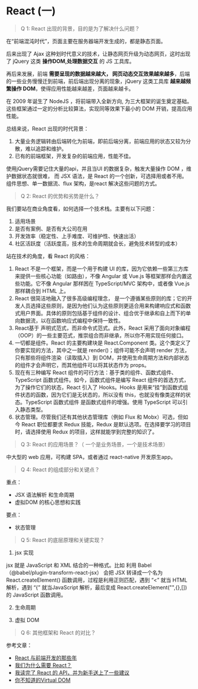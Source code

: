 # React (一)

> Q 1: React 出现的背景，目的是为了解决什么问题？

在“前端混沌时代”，页面主要在服务器端开发生成的，都是静态页面。

后来出现了 Ajax 这种划时代意义的技术，让静态网页升级为动态网页，这时出现了 jQuery 这类 **操作DOM,处理数据交互** 的 JS 工具库。

再后来发展，前端 **需要呈现的数据越来越大， 网页动态交互效果越来越多**，后端的一些业务慢慢迁到前端，前后端出现分离的现象，jQuery 这类工具库 **越来越频繁操作 DOM**，使得应用性能越来越差，页面越来越卡。

在 2009 年诞生了 NodeJS ，将前端带入全新方向, 为三大框架的诞生奠定基础。这些框架通过一定的分析比较算法，实现同等效果下最小的 DOM 开销，提高应用性能。

总结来说，React 出现的时代背景：

1. 大量业务逻辑转由后端转化为前端，即前后端分离，前端应用的状态又较为分散，难以追踪和维护。
2. 已有的前端框架，开发复杂的前端应用，性能不佳。

使用jQuery需要记住大量的api，并且当UI 的数据复杂，触发大量操作 DOM ，维护数据状态就很难， 而 JSX 语法，是 React 的一个创新，可选择用或者不用。 组件思想、单一数据流、flux 架构，是react 解决这些问题的方式。


> Q 2: React 的优势和劣势是什么？ 


我们要站在商业角度看，如何选择一个技术栈。主要有以下问题：
1. 适用场景
2. 是否有案例、是否有大公司在用
3. 开发效率（稳定性、上手难度、可维护性、快速出活）
4. 社区活跃度（活跃度高，技术的生命周期就会长，避免技术转型的成本）

站在技术的角度，看 React 的风格：

1. React 不是一个框架，而是一个用于构建 UI 的库，因为它依赖一些第三方库来提供一些核心功能（如路由），不像 Angular 或 Vue.js 等框架那样会内置这些功能。它不像 Angular 那样困在 TypeScript/MVC 架构中，或者像 Vue.js 那样耦合到 HTML 上。
2. React 很简洁地融入了很多高级编程理念， 是一个遵循某些原则的库；它的开发人员选择这些原则，是因为他们认为这些原则更适合用来构建响应式和函数式用户界面。具体的原则包括基于组件的设计、组合优于继承和自上而下的单向数据流，以在函数响应式编程中保持一致性。
3. React基于 声明式范式，而非命令式范式。此外，React 采用了面向对象编程（OOP）的一些主要范式，推崇组合而非继承，所以你不用实现任何接口。
4. 一切都是组件。React 的主要构建块是 React.Component 类。这个类定义了你要实现的方法，其中之一就是 render()；组件可能不会声明 render 方法，只有那些将组件渲染（读取插入）到 DOM，并使用生命周期方法和内部状态的组件才会声明它，而其他组件可以将其状态作为 props。
5. 现在有三种编写 React 组件的可行方法：基于类的组件、函数式组件、TypeScript 函数式组件。如今，函数式组件是编写 React 组件的首选方式，为了操作它们的状态，React 引入了 Hooks。Hooks 是用来“挂”到函数式组件状态的函数，因为它们是无状态的，所以没有 this，也就没有像类这样的状态。TypeScript 函数式组件 是函数式组件的增强。使用 TypeScript 可以引入静态类型。
6. 状态管理。尽管我们还有其他状态管理库（例如 Flux 和 Mobx）可选，但如今 React 职位都要求 Redux 技能，Redux 是默认选项。在选择要学习的项目时，请选择使用 Redux 的项目，这样就能学到完整的知识了。


> Q 3: React 的应用场景？（ 一个是业务场景，一个是技术场景）

中大型的 web 应用，可构建 SPA，或者通过 react-native 开发原生app。 

 
> Q 4: React 的组成部分和关键点？

重点：
- JSX 语法解析 和生命周期
- 虚拟DOM 的核心思想和实践

要点：
- 状态管理


> Q 5: React 的底层原理和关键实现？

1. jsx 实现

jsx 就是 JavaScript 和 XML 结合的一种格式。比如 利用 Babel（@babel/plugin-transform-react-jsx） 会把 JSX 转译成一个名为 React.createElement() 函数调用，过程是利用正则匹配，遇到 “<” 就当 HTML 解析，遇到 “{” 就当JavaScript 解析，最后变成 React.createElement("",{},[]) 的 JavaScript 函数调用。

2. 生命周期

3. 虚拟 DOM

> Q 6: 其他框架和 React 的对比？


参考文章： 

- [React 与前端开发的那些年](https://juejin.im/post/6850037275968536584)
- [我们为什么需要 React？](https://www.zhihu.com/question/47161776)
- [我读完了 React 的 API，并为新手送上了一些建议](https://www.infoq.cn/article/PetYpJPvl4X1qsYde4Jd)
- [你不知道的Virtual DOM](https://segmentfault.com/a/1190000016129036)

